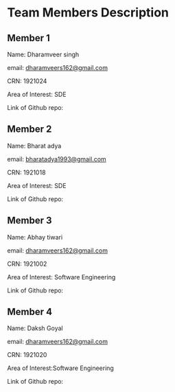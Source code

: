 #  Team Members Description

## Member 1
Name: Dharamveer singh

email: dharamveers162@gmail.com

CRN: 1921024

Area of Interest: SDE

Link of Github repo:

## Member 2
Name: Bharat adya

email: bharatadya1993@gmail.com

CRN: 1921018

Area of Interest: SDE

Link of Github repo:

## Member 3
Name: Abhay tiwari

email: dharamveers162@gmail.com

CRN: 1921002

Area of Interest: Software Engineering

Link of Github repo:

## Member 4
Name: Daksh Goyal

email: dharamveers162@gmail.com

CRN: 1921020

Area of Interest:Software Engineering

Link of Github repo:



